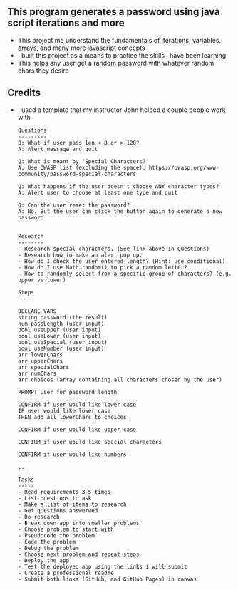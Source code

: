 # <Password-Generator>
  
  ## This program generates a password using java script iterations and more
  
  - This project me understand the fundamentals of iterations, variables, arrays, and many more javascript concepts
  - I built this project as a means to practice the skills I have been learning
  - This helps any user get a random password with whatever random chars they desire
  
  ## Credits
  
  - I used a template that my instructor John helped a couple people work with 
  
        Questions
        ---------
        Q: What if user pass len < 8 or > 128?
        A: Alert message and quit

        Q: What is meant by "Special Characters?
        A: Use OWASP list (excluding the space): https://owasp.org/www-community/password-special-characters

        Q: What happens if the user doesn't choose ANY character types?
        A: Alert user to choose at least one type and quit

        Q: Can the user reset the password?
        A: No. But the user can click the button again to generate a new password


        Research
        --------
        - Research special characters. (See link above in Questions)
        - Research how to make an alert pop up.
        - How do I check the user entered length? (Hint: use conditional)
        - How do I use Math.random() to pick a random letter?
        - How to randomly select from a specific group of characters? (e.g. upper vs lower)

        Steps
        -----

        DECLARE VARS
        string password (the result)
        num passLength (user input)
        bool useUpper (user input)
        bool useLower (user input)
        bool useSpecial (user input)
        bool useNumber (user input)
        arr lowerChars
        arr upperChars
        arr specialChars
        arr numChars
        arr choices (array containing all characters chosen by the user)

        PROMPT user for password length

        CONFIRM if user would like lower case
        IF user would like lower case
        THEN add all lowerChars to choices

        CONFIRM if user would like upper case

        CONFIRM if user would like special characters

        CONFIRM if user would like numbers

        ..

        Tasks
        -----
        - Read requirements 3-5 times
        - List questions to ask
        - Make a list of items to research
        - Get questions answerwed
        - Do research
        - Break down app into smaller problems
        - Choose problem to start with
        - Pseudocode the problem
        - Code the problem
        - Debug the problem
        - Choose next problem and repeat steps
        - Deploy the app
        - Test the deployed app using the links i will submit
        - Create a professional readme
        - Submit both links (GitHub, and GitHub Pages) in canvas
